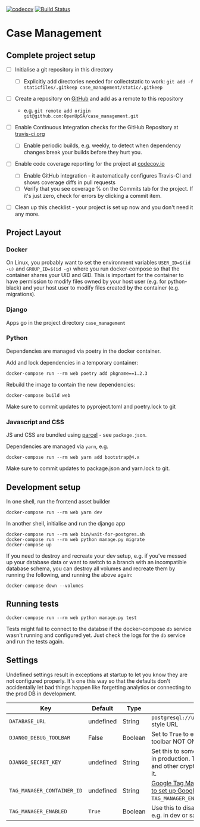[![codecov](https://codecov.io/gh/paulmwatson/case_management/branch/master/graph/badge.svg)](https://codecov.io/gh/paulmwatson/case_management/)
[![Build Status](https://travis-ci.org/paulmwatson/case_management.png)](https://travis-ci.org/paulmwatson/case_management)

Case Management
===============================


Complete project setup
----------------------

- [ ] Initialise a git repository in this directory
  - [ ] Explicitly add directories needed for collectstatic to work: `git add -f staticfiles/.gitkeep case_management/static/.gitkeep`
- [ ] Create a repository on [GitHub](https://github.com/OpenUpSA) and add as a remote to this repository
  - e.g. `git remote add origin git@github.com:OpenUpSA/case_management.git`
- [ ] Enable Continuous Integration checks for the GitHub Repository at [travis-ci.org](https://travis-ci.org)
  - [ ] Enable periodic builds, e.g. weekly, to detect when dependency changes break your builds before they hurt you.
- [ ] Enable code coverage reporting for the project at [codecov.io](https://codecov.io)
  - [ ] Enable GitHub integration - it automatically configures Travis-CI and shows coverage diffs in pull requests
  - [ ] Verify that you see coverage % on the Commits tab for the project. If it's just zero, check for errors by clicking a commit item.
- [ ] Clean up this checklist - your project is set up now and you don't need it any more.


Project Layout
--------------

### Docker

On Linux, you probably want to set the environment variables `USER_ID=$(id -u)`
and `GROUP_ID=$(id -g)` where you run docker-compose so that the container
shares your UID and GID. This is important for the container to have permission
to modify files owned by your host user (e.g. for python-black) and your host
user to modify files created by the container (e.g. migrations).


### Django

Apps go in the project directory `case_management`


### Python

Dependencies are managed via poetry in the docker container.

Add and lock dependencies in a temporary container:

    docker-compose run --rm web poetry add pkgname==1.2.3

Rebuild the image to contain the new dependencies:

    docker-compose build web

Make sure to commit updates to pyproject.toml and poetry.lock to git


### Javascript and CSS

JS and CSS are bundled using [parcel](https://parceljs.org/) - see `package.json`.

Dependencies are managed via `yarn`, e.g.

    docker-compose run --rm web yarn add bootstrap@4.x

Make sure to commit updates to package.json and yarn.lock to git.


Development setup
-----------------

In one shell, run the frontend asset builder

    docker-compose run --rm web yarn dev


In another shell, initialise and run the django app

    docker-compose run --rm web bin/wait-for-postgres.sh
    docker-compose run --rm web python manage.py migrate
    docker-compose up


If you need to destroy and recreate your dev setup, e.g. if you've messed up your
database data or want to switch to a branch with an incompatible database schema,
you can destroy all volumes and recreate them by running the following, and running
the above again:

    docker-compose down --volumes


Running tests
-------------

    docker-compose run --rm web python manage.py test

Tests might fail to connect to the databse if the docker-compose `db` service wasn't running and configured yet. Just check the logs for the `db` service and run the tests again.


Settings
--------

Undefined settings result in exceptions at startup to let you know they are not configured properly. It's one this way so that the defaults don't accidentally let bad things happen like forgetting analytics or connecting to the prod DB in development.


| Key | Default | Type | Description |
|-----|---------|------|-------------|
| `DATABASE_URL` | undefined | String | `postgresql://user:password@hostname/dbname` style URL |
| `DJANGO_DEBUG_TOOLBAR` | False | Boolean | Set to `True` to enable the Django Debug toolbar NOT ON A PUBLIC SERVER! |
| `DJANGO_SECRET_KEY` | undefined | String | Set this to something secret and unguessable in production. The security of your cookies and other crypto stuff in django depends on it. |
| `TAG_MANAGER_CONTAINER_ID` | undefined | String | [Google Tag Manager](tagmanager.google.com) Container ID. [Use this to set up Google Analytics.](https://support.google.com/tagmanager/answer/6107124?hl=en). Requried unless `TAG_MANAGER_ENABLED` is set to `False` |
| `TAG_MANAGER_ENABLED` | `True` | Boolean | Use this to disable the Tag Manager snippets, e.g. in dev or sandbox. |